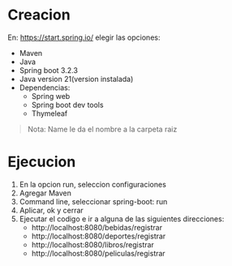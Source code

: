 # Creacion
En: https://start.spring.io/
elegir las opciones:
* Maven
* Java
* Spring boot 3.2.3
* Java version 21(version instalada)
* Dependencias:
    * Spring web
    * Spring boot dev tools
    * Thymeleaf

> Nota: Name le da el nombre a la carpeta raiz

# Ejecucion
1. En la opcion run, seleccion configuraciones
2. Agregar Maven
3. Command line, seleccionar spring-boot: run
4. Aplicar, ok y cerrar
5. Ejecutar el codigo e ir a alguna de las siguientes direcciones:
    * http://localhost:8080/bebidas/registrar
    * http://localhost:8080/deportes/registrar
    * http://localhost:8080/libros/registrar
    * http://localhost:8080/peliculas/registrar  